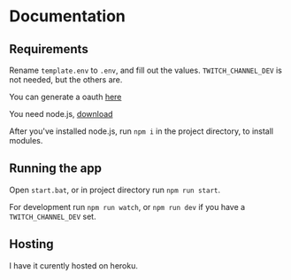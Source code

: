 # Documentation

## Requirements

Rename `template.env` to `.env`, 
and fill out the values.
`TWITCH_CHANNEL_DEV` is not needed, but the others are.

You can generate a oauth [here](https://twitchapps.com/tmi/)

You need node.js, [download](https://nodejs.org/en/)

After you've installed node.js, run `npm i` in the project directory, to install modules.

## Running the app

Open `start.bat`, or in project directory run `npm run start`.

For development run `npm run watch`, or `npm run dev` if you have a `TWITCH_CHANNEL_DEV` set.

## Hosting

I have it curently hosted on heroku.
